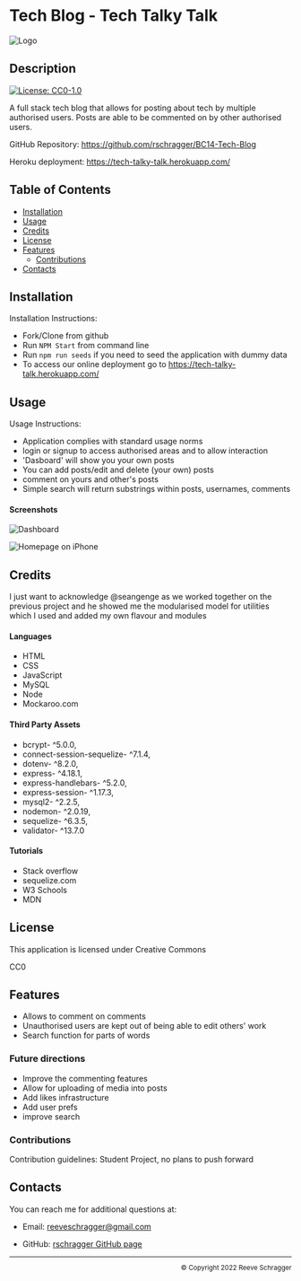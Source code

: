 # Tech Blog - Tech Talky Talk
![Logo](public/images/TechTalkyTalk.png)
  ## Description
  
  [![License: CC0-1.0](https://img.shields.io/badge/License-CC0_1.0-lightgrey.svg)](http://creativecommons.org/publicdomain/zero/1.0/)
  
  A full stack tech blog that allows for posting about tech by multiple authorised users. Posts are able to be commented on by other authorised users.

GitHub Repository: https://github.com/rschragger/BC14-Tech-Blog

Heroku deployment: https://tech-talky-talk.herokuapp.com/
  
  ## Table of Contents
  
  - [Installation](#installation)
  - [Usage](#usage)
  - [Credits](#credits)
  - [License](#license)
  - [Features](#features)
      - [Contributions](#contributions)
  - [Contacts](#contacts)
  
  ## Installation
   
  Installation Instructions:
- Fork/Clone from github
- Run `NPM Start` from command line
-  Run `npm run seeds` if you need to seed the application with dummy data
-  To access our online deployment go to https://tech-talky-talk.herokuapp.com/
</p>

## Usage
   
  Usage Instructions:
- Application complies with standard usage norms
- login or signup to access authorised areas and to allow interaction
-  'Dasboard' will show you your own posts
-  You can add posts/edit and delete (your own) posts
-  comment on yours and other's posts
- Simple search will return substrings within posts, usernames, comments
</p>

#### Screenshots

![Dashboard](public/images/ScreenShot-TechTalkyTalk-Dashboard.png) 

![Homepage on iPhone](public/images/ScreenShot-TechTalkyTalk-iPhoneHomepage.png)

  
  ## Credits
 I just want to acknowledge @seangenge as we worked together on the previous project and he showed me the modularised model for utilities which I used and added my own flavour and modules
 
 #### Languages
- HTML
- CSS
- JavaScript
- MySQL
- Node
- Mockaroo.com
</p>
</p>
  
####  Third Party Assets
- bcrypt- ^5.0.0,
- connect-session-sequelize- ^7.1.4,
- dotenv- ^8.2.0,
- express- ^4.18.1,
- express-handlebars- ^5.2.0,
- express-session- ^1.17.3,
- mysql2- ^2.2.5,
- nodemon- ^2.0.19,
- sequelize- ^6.3.5,
- validator- ^13.7.0
</p>
  
 #### Tutorials
  - Stack overflow
  - sequelize.com
  - W3 Schools
  - MDN

</p>
  
  ## License
   
  This application is licensed under Creative Commons

  CC0
  
  ## Features
  - Allows to comment on comments
  - Unauthorised users are kept out of being able to edit others' work
  - Search function for parts of words
  
  ### Future directions
  - Improve the commenting features
  - Allow for uploading of media into posts
  - Add likes infrastructure
  - Add user prefs
  - improve search
   
</p>
  
  ### Contributions
   
  Contribution guidelines: Student Project, no plans to push forward
   
  
  ## Contacts
   
  You can reach me for additional questions at:
  - Email: [reeveschragger@gmail.com](mailto:reeveschragger@gmail.com)

  - GitHub: [rschragger GitHub page](https://github.com/rschragger)

  
  <div class="footer" style="text-align:right; font-size:smaller"><hr>
  &copy; Copyright 2022 Reeve Schragger
</div>  
